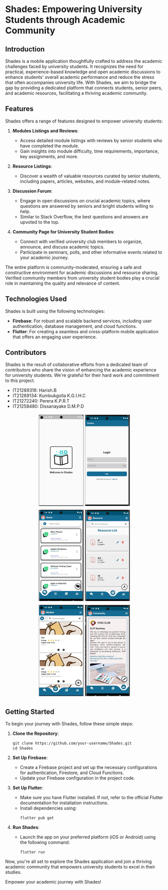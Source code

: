 # Shades: Empowering University Students through Academic Community

## Introduction

Shades is a mobile application thoughtfully crafted to address the academic challenges faced by university students. It recognizes the need for practical, experience-based knowledge and open academic discussions to enhance students' overall academic performance and reduce the stress that often accompanies university life. With Shades, we aim to bridge the gap by providing a dedicated platform that connects students, senior peers, and academic resources, facilitating a thriving academic community.

## Features

Shades offers a range of features designed to empower university students:

1. **Modules Listings and Reviews**:
   - Access detailed module listings with reviews by senior students who have completed the module.
   - Gain insights into module difficulty, time requirements, importance, key assignments, and more.

2. **Resource Listings**:
   - Discover a wealth of valuable resources curated by senior students, including papers, articles, websites, and module-related notes.

3. **Discussion Forum**:
   - Engage in open discussions on crucial academic topics, where questions are answered by seniors and bright students willing to help.
   - Similar to Stack Overflow, the best questions and answers are upvoted to the top.

4. **Community Page for University Student Bodies**:
   - Connect with verified university club members to organize, announce, and discuss academic topics.
   - Participate in seminars, polls, and other informative events related to your academic journey.

The entire platform is community-moderated, ensuring a safe and constructive environment for academic discussions and resource sharing. Verified community members from university student bodies play a crucial role in maintaining the quality and relevance of content.

## Technologies Used
Shades is built using the following technologies:
- **Firebase**: For robust and scalable backend services, including user authentication, database management, and cloud functions.
- **Flutter**: For creating a seamless and cross-platform mobile application that offers an engaging user experience.

## Contributors

Shades is the result of collaborative efforts from a dedicated team of contributors who share the vision of enhancing the academic experience for university students. We're grateful for their hard work and commitment to this project.
* IT21289316: Harish.B </br>
* IT21269134: Kumbukgolla K.G.I.H.C </br>
* IT21272240: Perera K.P.R.T </br>
* IT21258480: Dissanayake D.M.P.D </br>


<p align ="center"> 
<img style="float: center"  alt="drawing" src="image1.jpg" height="300" >
<img style="float: center"  alt="drawing" src="image2.jpg" height="300" >
<img style="float: center"  alt="drawing" src="image3.jpg" height="300" >
</p>



## Getting Started

To begin your journey with Shades, follow these simple steps:

1. **Clone the Repository**:
   ```
   git clone https://github.com/your-username/Shades.git
   cd Shades
   ```

2. **Set Up Firebase**:
   - Create a Firebase project and set up the necessary configurations for authentication, Firestore, and Cloud Functions.
   - Update your Firebase configuration in the project code.

3. **Set Up Flutter**:
   - Make sure you have Flutter installed. If not, refer to the official Flutter documentation for installation instructions.
   - Install dependencies using:
     ```
     flutter pub get
     ```

4. **Run Shades**:
   - Launch the app on your preferred platform (iOS or Android) using the following command:
     ```
     flutter run
     ```

Now, you're all set to explore the Shades application and join a thriving academic community that empowers university students to excel in their studies.

Empower your academic journey with Shades!
